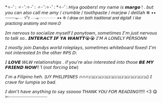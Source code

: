 
*✧･ﾟ: *✧･ﾟ:*✧･ﾟ: *✧･ﾟ:*✧･ﾟ: *✧･ﾟ:
𝘏𝘪𝘺𝘢 𝘨𝘰𝘰𝘣𝘦𝘳𝘴! 𝘮𝘺 𝘯𝘢𝘮𝘦 𝘪𝘴 𝙢𝙖𝙧𝙜𝙤 ! . 𝘣𝘶𝘵 𝘺𝘰𝘶 𝘤𝘢𝘯 𝘢𝘭𝘴𝘰 𝘤𝘢𝘭𝘭 𝘮𝘦 𝘢𝘮𝘺 / 𝘤𝘳𝘶𝘮𝘣𝘭𝘦 / 𝘵𝘰𝘰𝘵𝘩𝘱𝘢𝘴𝘵𝘦 / 𝘮𝘢𝘳𝘫𝘦𝘸 / 𝘥𝘦𝘭𝘪𝘭𝘢𝘩
✼ •• ┈┈┈┈๑⋅⋯ ୨˚୧ ⋯⋅๑┈┈┈┈ •• ✼
𝘐 𝘥𝘳𝘢𝘸 𝘰𝘯 𝘣𝘰𝘵𝘩 𝘵𝘳𝘢𝘥𝘪𝘵𝘪𝘰𝘯𝘢𝘭 𝘢𝘯𝘥 𝘥𝘪𝘨𝘪𝘵𝘢𝘭! 𝘐 𝘭𝘪𝘬𝘦 𝘱𝘳𝘢𝘤𝘵𝘪𝘤𝘪𝘯𝘨 𝘢𝘯𝘢𝘵𝘰𝘮𝘺 𝘢𝘯𝘥 𝘮𝘰𝘳𝘦:𝘋

𝘐𝘮 𝘯𝘦𝘳𝘷𝘰𝘶𝘴 𝘵𝘰 𝘴𝘰𝘤𝘪𝘢𝘭𝘪𝘻𝘦 𝘮𝘺𝘴𝘦𝘭𝘧 𝘐 𝘱𝘰𝘯𝘺𝘵𝘰𝘸𝘯, 𝘴𝘰𝘮𝘦𝘵𝘪𝘮𝘦𝘴 𝘐'𝘮 𝘫𝘶𝘴𝘵 𝘯𝘦𝘳𝘷𝘰𝘶𝘴 𝘵𝘰 𝘵𝘢𝘭𝘬 𝘴𝘰.. 𝙄𝙉𝙏𝙀𝙍𝘼𝘾𝙏 𝙄𝙁 𝙔𝘼 𝙒𝘼𝙉𝙏𝙏😭😭 𝘐'𝘔 𝘈 𝘓𝘖𝘕𝘌𝘓𝘠 𝘗𝘌𝘙𝘚𝘖𝘕𝘕

𝘐 𝘮𝘰𝘴𝘵𝘭𝘺 𝘫𝘰𝘪𝘯 𝘋𝘢𝘯𝘥𝘺𝘴 𝘸𝘰𝘳𝘭𝘥 𝘳𝘰𝘭𝘦𝘱𝘭𝘢𝘺𝘴, 𝘴𝘰𝘮𝘦𝘵𝘪𝘮𝘦𝘴 𝘸𝘩𝘪𝘵𝘦𝘣𝘰𝘢𝘳𝘥 𝘧𝘰𝘹𝘦𝘴! 𝘐'𝘮 𝘯𝘰𝘵 𝘪𝘯𝘵𝘦𝘳𝘦𝘴𝘵𝘦𝘥 𝘐𝘯 𝘵𝘩𝘦 𝘰𝘵𝘩𝘦𝘳 𝘙𝘗𝘚 𝘋:

𝘐 𝙇𝙊𝙑𝙀 𝘞𝘓𝘞 𝘳𝘦𝘭𝘢𝘵𝘪𝘰𝘯𝘴𝘩𝘪𝘱𝘴 . 𝘪𝘧 𝘺𝘰𝘶'𝘳𝘦 𝘢𝘭𝘴𝘰 𝘪𝘯𝘵𝘦𝘳𝘦𝘴𝘵𝘦𝘥 𝘪𝘯𝘵𝘰 𝘵𝘩𝘰𝘴𝘦 𝘽𝙀 𝙈𝙔 𝙁𝙍𝙄𝙀𝙉𝘿 𝙉𝙊𝙒!! 1 (𝘯𝘰𝘵 𝘧𝘰𝘳𝘤𝘪𝘯𝘨 𝘣𝘵𝘸)

𝘐'𝘮 𝘢 𝘍𝘪𝘭𝘪𝘱𝘪𝘯𝘰 𝘩𝘦𝘩.  (𝘜𝘠 𝘗𝘏𝘐𝘓𝘐𝘗𝘐𝘕𝘌𝘚 🔥🔥🔥🇵🇭🇵🇭🇵🇭🇵🇭🇵🇭🇵🇭🇵🇭🇵🇭🇵🇭) 
𝘐 𝘤𝘳𝘢𝘷𝘦 𝘧𝘰𝘳 𝘭𝘶𝘮𝘱𝘪𝘢 𝘴𝘰 𝘣𝘢𝘥.

𝘐 𝘥𝘰𝘯'𝘵 𝘩𝘢𝘷𝘦 𝘢𝘯𝘺𝘵𝘩𝘪𝘯𝘨 𝘵𝘰 𝘴𝘢𝘺 𝘴𝘴𝘰𝘰𝘰𝘰 𝘛𝘏𝘈𝘕𝘒 𝘠𝘖𝘜 𝘍𝘖𝘙 𝘙𝘌𝘈𝘋𝘐𝘕𝘎!!!!! <3 😋
✄┈┈┈┈┈┈┈┈┈┈┈┈┈┈┈

